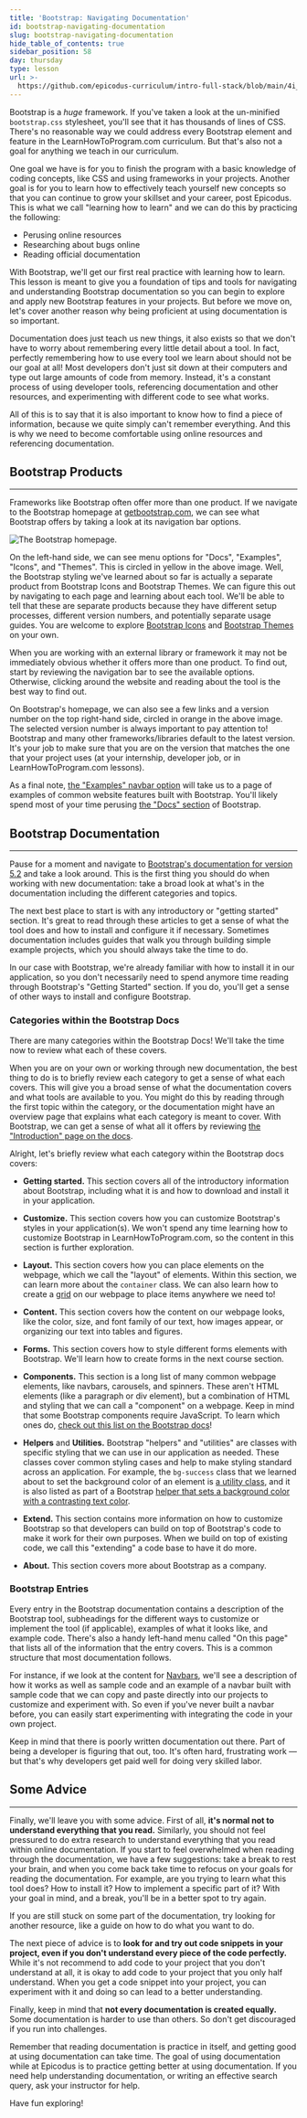 ```yaml
---
title: 'Bootstrap: Navigating Documentation'
id: bootstrap-navigating-documentation
slug: bootstrap-navigating-documentation
hide_table_of_contents: true
sidebar_position: 58
day: thursday
type: lesson
url: >-
  https://github.com/epicodus-curriculum/intro-full-stack/blob/main/4i_bootstrap_navigating_documentation.md
---
```


Bootstrap is a _huge_ framework. If you've taken a look at the un-minified `bootstrap.css` stylesheet, you'll see that it has thousands of lines of CSS. There's no reasonable way we could address every Bootstrap element and feature in the LearnHowToProgram.com curriculum. But that's also not a goal for anything we teach in our curriculum. 

One goal we have is for you to finish the program with a basic knowledge of coding concepts, like CSS and using frameworks in your projects. Another goal is for you to learn how to effectively teach yourself new concepts so that you can continue to grow your skillset and your career, post Epicodus. This is what we call "learning how to learn" and we can do this by practicing the following:

- Perusing online resources
- Researching about bugs online
- Reading official documentation

With Bootstrap, we'll get our first real practice with learning how to learn. This lesson is meant to give you a foundation of tips and tools for navigating and understanding Bootstrap documentation so you can begin to explore and apply new Bootstrap features in your projects. But before we move on, let's cover another reason why being proficient at using documentation is so important. 

Documentation does just teach us new things, it also exists so that we don't have to worry about remembering every little detail about a tool. In fact, perfectly remembering how to use every tool we learn about should not be our goal at all! Most developers don't just sit down at their computers and type out large amounts of code from memory. Instead, it's a constant process of using developer tools, referencing documentation and other resources, and experimenting with different code to see what works. 

All of this is to say that it is also important to know how to find a piece of information, because we quite simply can't remember everything. And this is why we need to become comfortable using online resources and referencing documentation.

## Bootstrap Products
---

Frameworks like Bootstrap often offer more than one product. If we navigate to the Bootstrap homepage at [getbootstrap.com](https://getbootstrap.com/), we can see what Bootstrap offers by taking a look at its navigation bar options.

![The Bootstrap homepage.](https://learnhowtoprogram.s3.us-west-2.amazonaws.com/INTRO/week1-html-css/Bootstrap+Lessons/bootstrap-homepage.png)

On the left-hand side, we can see menu options for "Docs", "Examples", "Icons", and "Themes". This is circled in yellow in the above image. Well, the Bootstrap styling we've learned about so far is actually a separate product from Bootstrap Icons and Bootstrap Themes. We can figure this out by navigating to each page and learning about each tool. We'll be able to tell that these are separate products because they have different setup processes, different version numbers, and potentially separate usage guides. You are welcome to explore [Bootstrap Icons](https://icons.getbootstrap.com/) and [Bootstrap Themes](https://themes.getbootstrap.com/) on your own. 

When you are working with an external library or framework it may not be immediately obvious whether it offers more than one product. To find out, start by reviewing the navigation bar to see the available options. Otherwise, clicking around the website and reading about the tool is the best way to find out.

On Bootstrap's homepage, we can also see a few links and a version number on the top right-hand side, circled in orange in the above image. The selected version number is always important to pay attention to! Bootstrap and many other frameworks/libraries default to the latest version. It's your job to make sure that you are on the version that matches the one that your project uses (at your internship, developer job, or in LearnHowToProgram.com lessons). 

As a final note, [the "Examples" navbar option](https://getbootstrap.com/docs/5.2/examples/) will take us to a page of examples of common website features built with Bootstrap. You'll likely spend most of your time perusing [the "Docs" section](https://getbootstrap.com/docs/5.2/getting-started/introduction/) of Bootstrap.

## Bootstrap Documentation
---

Pause for a moment and navigate to [Bootstrap's documentation for version 5.2](https://getbootstrap.com/docs/5.2/getting-started/introduction/) and take a look around. This is the first thing you should do when working with new documentation: take a broad look at what's in the documentation including the different categories and topics.

The next best place to start is with any introductory or "getting started" section. It's great to read through these articles to get a sense of what the tool does and how to install and configure it if necessary. Sometimes documentation includes guides that walk you through building simple example projects, which you should always take the time to do. 

In our case with Bootstrap, we're already familiar with how to install it in our application, so you don't necessarily need to spend anymore time reading through Bootstrap's "Getting Started" section. If you do, you'll get a sense of other ways to install and configure Bootstrap.

### Categories within the Bootstrap Docs

There are many categories within the Bootstrap Docs! We'll take the time now to review what each of these covers. 

When you are on your own or working through new documentation, the best thing to do is to briefly review each category to get a sense of what each covers. This will give you a broad sense of what the documentation covers and what tools are available to you. You might do this by reading through the first topic within the category, or the documentation might have an overview page that explains what each category is meant to cover. With Bootstrap, we can get a sense of what all it offers by reviewing [the "Introduction" page on the docs](https://getbootstrap.com/docs/5.2/getting-started/introduction/). 

Alright, let's briefly review what each category within the Bootstrap docs covers:

- **Getting started.** This section covers all of the introductory information about Bootstrap, including what it is and how to download and install it in your application.

- **Customize.** This section covers how you can customize Bootstrap's styles in your application(s). We won't spend any time learning how to customize Bootstrap in LearnHowToProgram.com, so the content in this section is further exploration.

- **Layout.** This section covers how you can place elements on the webpage, which we call the "layout" of elements. Within this section, we can learn more about the `container` class. We can also learn how to create a [grid](https://getbootstrap.com/docs/5.2/layout/grid/) on our webpage to place items anywhere we need to! 

- **Content.** This section covers how the content on our webpage looks, like the color, size, and font family of our text, how images appear, or organizing our text into tables and figures.

- **Forms.** This section covers how to style different forms elements with Bootstrap. We'll learn how to create forms in the next course section. 

- **Components.** This section is a long list of many common webpage elements, like navbars, carousels, and spinners. These aren't HTML elements (like a paragraph or div element), but a combination of HTML and styling that we can call a "component" on a webpage. Keep in mind that some Bootstrap components require JavaScript. To learn which ones do, [check out this list on the Bootstrap docs](https://getbootstrap.com/docs/5.2/getting-started/introduction/#js-components)!

- **Helpers** and **Utilities.** Bootstrap "helpers" and "utilities" are classes with specific styling that we can use in our application as needed. These classes cover common styling cases and help to make styling standard across an application. For example, the `bg-success` class that we learned about to set the background color of an element is [a utility class](https://getbootstrap.com/docs/5.2/utilities/background/), and it is also listed as part of a Bootstrap [helper that sets a background color with a contrasting text color](https://getbootstrap.com/docs/5.2/helpers/color-background/).

- **Extend.** This section contains more information on how to customize Bootstrap so that developers can build on top of Bootstrap's code to make it work for their own purposes. When we build on top of existing code, we call this "extending" a code base to have it do more. 

- **About.** This section covers more about Bootstrap as a company.

### Bootstrap Entries

Every entry in the Bootstrap documentation contains a description of the Bootstrap tool, subheadings for the different ways to customize or implement the tool (if applicable), examples of what it looks like, and example code. There's also a handy left-hand menu called "On this page" that lists all of the information that the entry covers. This is a common structure that most documentation follows.

For instance, if we look at the content for [Navbars](https://getbootstrap.com/docs/5.2/components/navbar/), we'll see a description of how it works as well as sample code and an example of a navbar built with sample code that we can copy and paste directly into our projects to customize and experiment with. So even if you've never built a navbar before, you can easily start experimenting with integrating the code in your own project. 

Keep in mind that there is poorly written documentation out there. Part of being a developer is figuring that out, too. It's often hard, frustrating work — but that's why developers get paid well for doing very skilled labor.

## Some Advice
---

Finally, we'll leave you with some advice. First of all, **it's normal not to understand everything that you read.** Similarly, you should not feel pressured to do extra research to understand everything that you read within online documentation. If you start to feel overwhelmed when reading through the documentation, we have a few suggestions: take a break to rest your brain, and when you come back take time to refocus on your goals for reading the documentation. For example, are you trying to learn what this tool does? How to install it? How to implement a specific part of it? With your goal in mind, and a break, you'll be in a better spot to try again. 

If you are still stuck on some part of the documentation, try looking for another resource, like a guide on how to do what you want to do.

The next piece of advice is to **look for and try out code snippets in your project, even if you don't understand every piece of the code perfectly.** While it's not recommend to add code to your project that you don't understand at all, it is okay to add code to your project that you only half understand. When you get a code snippet into your project, you can experiment with it and doing so can lead to a better understanding.

Finally, keep in mind that **not every documentation is created equally.** Some documentation is harder to use than others. So don't get discouraged if you run into challenges. 

Remember that reading documentation is practice in itself, and getting good at using documentation can take time. The goal of using documentation while at Epicodus is to practice getting better at using documentation. If you need help understanding documentation, or writing an effective search query, ask your instructor for help. 

Have fun exploring!